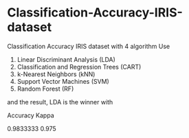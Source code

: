 # Classification-Accuracy-IRIS-dataset
Classification Accuracy IRIS dataset with 4 algorithm
Use 
1. Linear Discriminant Analysis (LDA)
2. Classification and Regression Trees (CART)
3. k-Nearest Neighbors (kNN)
4. Support Vector Machines (SVM)
5. Random Forest (RF)

and the result, LDA is the winner with

Accuracy         Kappa

0.9833333         0.975
